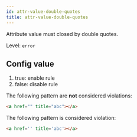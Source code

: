```yaml
---
id: attr-value-double-quotes
title: attr-value-double-quotes
---
```


Attribute value must closed by double quotes.

Level: `error`

## Config value

1. true: enable rule
2. false: disable rule

The following pattern are **not** considered violations:

<!-- prettier-ignore -->
```html
<a href="" title="abc"></a>
```

The following pattern is considered violation:

<!-- prettier-ignore -->
```html
<a href='' title='abc'></a>
```

